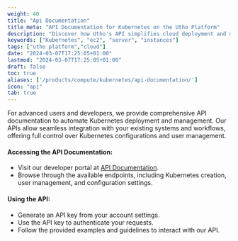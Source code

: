 ```yaml
---
weight: 40
title: "Api Documentation"
title_meta: "API Documentation for Kubernetes on the Utho Platform"
description: "Discover how Utho's API simplifies cloud deployment and management allowing you to integrate seamlessly with your Kubernetes infrastructure"
keywords: ["Kubernetes", "ec2", "server", "instances"]
tags: ["utho platform","cloud"]
date: "2024-03-07T17:25:05+01:00"
lastmod: "2024-03-07T17:25:05+01:00"
draft: false
toc: true
aliases: ['/products/compute/kubernetes/api-documentation/']
icon: "api"
tab: true
---
```

For advanced users and developers, we provide comprehensive API documentation to automate Kubernetes deployment and management. Our APIs allow seamless integration with your existing systems and workflows, offering full control over Kubernetes configurations and user management.

#### Accessing the API Documentation:

* Visit our developer portal at [API Documentation](https://utho.com/api-docs/?utm_source=docs#api-Kubernetes).
* Browse through the available endpoints, including Kubernetes creation, user management, and configuration settings.

#### Using the API:

* Generate an API key from your account settings.
* Use the API key to authenticate your requests.
* Follow the provided examples and guidelines to interact with our API.
